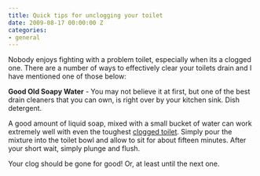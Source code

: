 ```yaml
---
title: Quick tips for unclogging your toilet
date: 2009-08-17 00:00:00 Z
categories:
- general
---
```


Nobody enjoys fighting with a problem toilet, especially when its a clogged one. There are a number of ways to effectively clear your toilets drain and I have mentioned one of those below:

**Good Old Soapy Water** - You may not believe it at first, but one of the best drain cleaners that you can own, is right over by your kitchen sink. Dish detergent.

A good amount of liquid soap, mixed with a small bucket of water can work extremely well with even the toughest [clogged toilet](http://fixatoilet.com "clogged toilet"). Simply pour the mixture into the toilet bowl and allow to sit for about fifteen minutes. After your short wait, simply plunge and flush.

Your clog should be gone for good! Or, at least until the next one.
